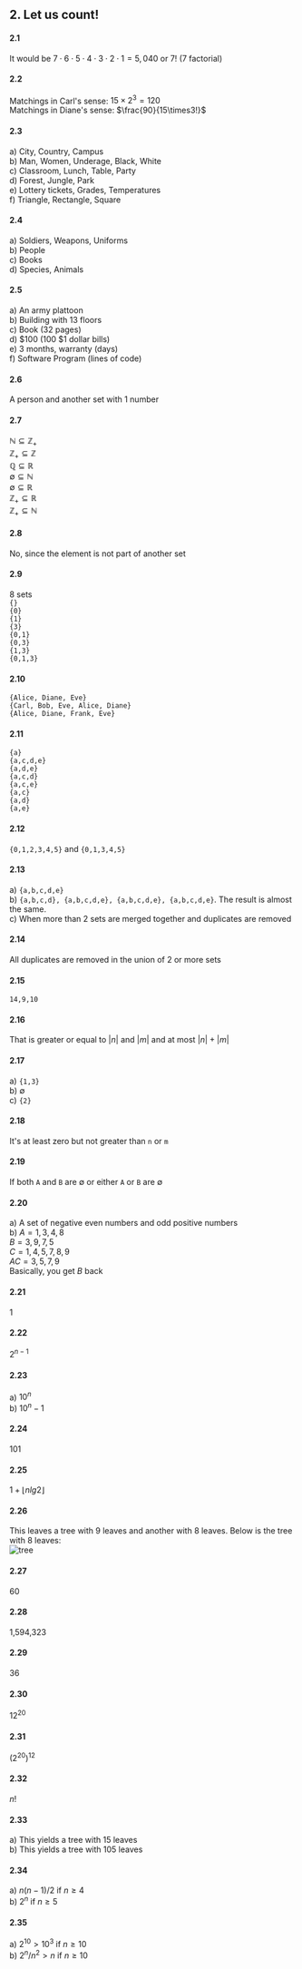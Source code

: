 ## 2. Let us count!

#### 2.1
It would be $7\cdot6\cdot5\cdot4\cdot3\cdot2\cdot1 = 5,040$ or $7!$ (7 factorial)

#### 2.2
Matchings in Carl's sense: $15\times2^3 = 120$  
Matchings in Diane's sense: $\frac{90}{15\times3!}$


#### 2.3
a) City, Country, Campus  
b) Man, Women, Underage, Black, White  
c) Classroom, Lunch, Table, Party  
d) Forest, Jungle, Park  
e) Lottery tickets, Grades, Temperatures  
f) Triangle, Rectangle, Square  


#### 2.4
a) Soldiers, Weapons, Uniforms  
b) People  
c) Books  
d) Species, Animals  


#### 2.5
a) An army plattoon  
b) Building with 13 floors  
c) Book (32 pages)  
d) $100 (100 $1 dollar bills)  
e) 3 months, warranty (days)  
f) Software Program (lines of code)  


#### 2.6
A person and another set with 1 number


#### 2.7
$\mathbb{N}\subseteq\mathbb{Z_+}$  
$\mathbb{Z_+}\subseteq\mathbb{Z}$  
$\mathbb{Q}\subseteq\mathbb{R}$  
$\emptyset\subseteq\mathbb{N}$  
$\emptyset\subseteq\mathbb{R}$  
$\mathbb{Z_+}\subseteq\mathbb{R}$  
$\mathbb{Z_+}\subseteq\mathbb{N}$  


#### 2.8
No, since the element is not part of another set  


#### 2.9
8 sets  
`{}`  
`{0}`  
`{1}`  
`{3}`  
`{0,1}`  
`{0,3}`  
`{1,3}`  
`{0,1,3}`  


#### 2.10
`{Alice, Diane, Eve}`  
`{Carl, Bob, Eve, Alice, Diane}`  
`{Alice, Diane, Frank, Eve}`  


#### 2.11
`{a}`  
`{a,c,d,e}`  
`{a,d,e}`  
`{a,c,d}`  
`{a,c,e}`  
`{a,c}`  
`{a,d}`  
`{a,e}`  


#### 2.12
`{0,1,2,3,4,5}` and `{0,1,3,4,5}`


#### 2.13
a) `{a,b,c,d,e}`  
b) `{a,b,c,d}, {a,b,c,d,e}, {a,b,c,d,e}, {a,b,c,d,e}`. The result is almost the same.  
c) When more than 2 sets are merged together and duplicates are removed  


#### 2.14
All duplicates are removed in the union of 2 or more sets  


#### 2.15
`14,9,10`  


#### 2.16
That is greater or equal to $|n|$ and $|m|$ and at most $|n|+|m|$  


#### 2.17
a) `{1,3}`  
b) $\emptyset$  
c) `{2}`  


#### 2.18
It's at least zero but not greater than `n` or `m`  


#### 2.19
If both `A` and `B` are $\emptyset$ or either `A` or `B` are $\emptyset$  


#### 2.20
a) A set of negative even numbers and odd positive numbers  
b) $A = 1,3,4,8$  
$B = 3,9,7,5$  
$C = 1,4,5,7,8,9$  
$AC = 3,5,7,9$  
Basically, you get $B$ back


#### 2.21
$1$  


#### 2.22
$2^{n-1}$


#### 2.23
a) $10^n$  
b) $10^n - 1$  


#### 2.24
101  


#### 2.25
$1+\lfloor n lg2 \rfloor$


#### 2.26
This leaves a tree with 9 leaves and another with 8 leaves. Below is the tree with 8 leaves:  
![tree](https://github.com/jonathantorres/bookshelf/blob/master/math/img/2.26.jpg)


#### 2.27
60  


#### 2.28
1,594,323


#### 2.29
36


#### 2.30
$12^{20}$


#### 2.31
$(2^{20})^{12}$


#### 2.32
$n!$


#### 2.33
a) This yields a tree with 15 leaves  
b) This yields a tree with 105 leaves  


#### 2.34
a) $n(n-1)/2$ if $n\geq 4$  
b) $2^n$ if $n\geq 5$  


#### 2.35
a) $2^{10}>10^3$ if $n\geq 10$  
b) $2^n/n^2>n$  if $n\geq 10$  
